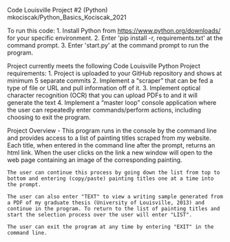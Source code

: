 Code Louisville Project #2 (Python)
mkociscak/Python_Basics_Kociscak_2021
 
 
To run this code:
    1. Install Python from https://www.python.org/downloads/ for your specific environment.
    2. Enter 'pip install -r, requirements.txt' at the command prompt.
    3. Enter 'start.py' at the command prompt to run the program.

Project currently meets the following Code Louisville Python Project requirements:
    1. Project is uploaded to your GitHub repository and shows at minimum 5 separate commits
    2. Implement a “scraper” that can be fed a type of file or URL and pull information off of it.
    3. Implement optical character recognition (OCR) that you can upload PDFs to and it will generate the text
    4. Implement a “master loop” console application where the user can repeatedly enter commands/perform actions, including choosing to exit the program. 
 
 
 
Project Overview - 
    This program runs in the console by the command line and provides access to a list of painting titles scraped from my website. Each title, when entered in the command line after the prompt, returns an html link. When the user clicks on the link a new window will open to the web page containing an image of the corresponding painting. 

    The user can continue this process by going down the list from top to bottom and entering (copy/paste) painting titles one at a time into the prompt. 
    
    The user can also enter "TEXT" to view a writing sample generated from a PDF of my graduate thesis (University of Louisville, 2013) and continue in the program. To return to the list of painting titles and start the selection process over the user will enter "LIST".
    
    The user can exit the program at any time by entering "EXIT" in the command line.


